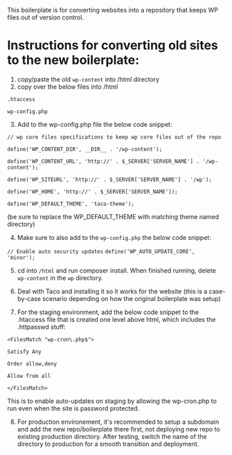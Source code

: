 This boilerplate is for converting websites into a repository that keeps WP files out of version control.

# Instructions for converting old sites to the new boilerplate:

1. copy/paste the old `wp-content` into /html directory
2. copy over the below files into /html

`.htaccess`

`wp-config.php`

3. Add to the wp-config.php file the below code snippet:

`// wp core files specifications to keep wp core files out of the repo`

`define('WP_CONTENT_DIR', __DIR__ . '/wp-content');`

`define('WP_CONTENT_URL', 'http://' . $_SERVER['SERVER_NAME'] . '/wp-content');`

`define('WP_SITEURL', 'http://' . $_SERVER['SERVER_NAME'] . '/wp');`

`define('WP_HOME', 'http://' . $_SERVER['SERVER_NAME']);`

`define('WP_DEFAULT_THEME', 'taco-theme');`

(be sure to replace the WP_DEFAULT_THEME with matching theme named directory)

4. Make sure to also add to the `wp-config.php` the below code snippet:

`// Enable auto security updates`
`define('WP_AUTO_UPDATE_CORE', 'minor');`

5. cd into `/html` and run composer install. When finished running, delete `wp-content` in the `wp` directory.

6. Deal with Taco and installing it so it works for the website (this is a case-by-case scenario depending on how the original boilerplate was setup)

7. For the staging environment, add the below code snippet to the .htaccess file that is created one level above html, which includes the .httpasswd stuff:

`<FilesMatch "wp-cron\.php$">`

`Satisfy Any`

`Order allow,deny`

`Allow from all`

`</FilesMatch>`

This is to enable auto-updates on staging by allowing the wp-cron.php to run even when the site is password protected.

8. For production environement, it's recommended to setup a subdomain and add the new repo/boilerplate there first, not deploying new repo to existing production directory. After testing, switch the name of the directory to production for a smooth transition and deployment.




